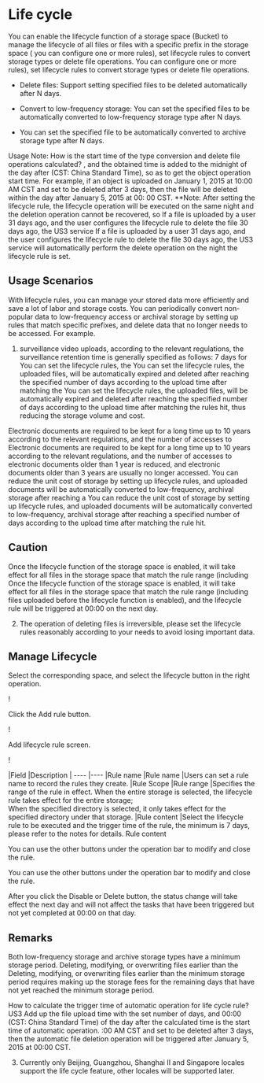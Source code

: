 

# Life cycle

You can enable the lifecycle function of a storage space (Bucket) to manage the lifecycle of all files or files with a specific prefix in the storage space ( you can configure one or more rules), set lifecycle rules to convert storage types or delete file operations. You can configure one or more rules), set lifecycle rules to convert storage types or delete file operations.

* Delete files: Support setting specified files to be deleted automatically after N days.

* Convert to low-frequency storage: You can set the specified files to be automatically converted to low-frequency storage type after N days.

* You can set the specified file to be automatically converted to archive storage type after N days.

Usage Note: How is the start time of the type conversion and delete file operations calculated? , and the obtained time is added to the midnight of the day after (CST: China Standard Time), so as to get the object operation start time. For example, if an object is uploaded on January 1, 2015 at 10:00 AM CST and set to be deleted after 3 days, then the file will be deleted within the day after January 5, 2015 at 00: 00 CST.
**Note: After setting the lifecycle rule, the lifecycle operation will be executed on the same night and the deletion operation cannot be recovered, so If a file is uploaded by a user 31 days ago, and the user configures the lifecycle rule to delete the file 30 days ago, the US3 service If a file is uploaded by a user 31 days ago, and the user configures the lifecycle rule to delete the file 30 days ago, the US3 service will automatically perform the delete operation on the night the lifecycle rule is set.

## Usage Scenarios

With lifecycle rules, you can manage your stored data more efficiently and save a lot of labor and storage costs. You can periodically convert non-popular data to low-frequency access or archival storage by setting up rules that match specific prefixes, and delete data that no longer needs to be accessed. For example.

1. surveillance video uploads, according to the relevant regulations, the surveillance retention time is generally specified as follows: 7 days for You can set the lifecycle rules, the You can set the lifecycle rules, the uploaded files, will be automatically expired and deleted after reaching the specified number of days according to the upload time after matching the You can set the lifecycle rules, the uploaded files, will be automatically expired and deleted after reaching the specified number of days according to the upload time after matching the rules hit, thus reducing the storage volume and cost.

Electronic documents are required to be kept for a long time up to 10 years according to the relevant regulations, and the number of accesses to Electronic documents are required to be kept for a long time up to 10 years according to the relevant regulations, and the number of accesses to electronic documents older than 1 year is reduced, and electronic documents older than 3 years are usually no longer accessed. You can reduce the unit cost of storage by setting up lifecycle rules, and uploaded documents will be automatically converted to low-frequency, archival storage after reaching a You can reduce the unit cost of storage by setting up lifecycle rules, and uploaded documents will be automatically converted to low-frequency, archival storage after reaching a specified number of days according to the upload time after matching the rule hit.

## Caution

Once the lifecycle function of the storage space is enabled, it will take effect for all files in the storage space that match the rule range (including Once the lifecycle function of the storage space is enabled, it will take effect for all files in the storage space that match the rule range (including files uploaded before the lifecycle function is enabled), and the lifecycle rule will be triggered at 00:00 on the next day.

2. The operation of deleting files is irreversible, please set the lifecycle rules reasonably according to your needs to avoid losing important data.

## Manage Lifecycle

Select the corresponding space, and select the lifecycle button in the right operation.

! [](/images/guide/managing-lifecycle1.png)

Click the Add rule button.

! [](/images/lifecycle2.png)

Add lifecycle rule screen.

! [](/images/guide/add-lifecycle-rules.png)

|Field |Description |
---- |---- |Rule name
|Rule name |Users can set a rule name to record the rules they create. |Rule Scope
|Rule range |Specifies the range of the rule in effect. When the entire storage is selected, the lifecycle rule takes effect for the entire storage;<br> When the specified directory is selected, it only takes effect for the specified directory under that storage.
|Rule content |Select the lifecycle rule to be executed and the trigger time of the rule, the minimum is 7 days, please refer to the notes for details. Rule content

You can use the other buttons under the operation bar to modify and close the rule.

You can use the other buttons under the operation bar to modify and close the rule. [](/images/lifecycle3.png)

After you click the Disable or Delete button, the status change will take effect the next day and will not affect the tasks that have been triggered but not yet completed at 00:00 on that day.

## Remarks

Both low-frequency storage and archive storage types have a minimum storage period. Deleting, modifying, or overwriting files earlier than the Deleting, modifying, or overwriting files earlier than the minimum storage period requires making up the storage fees for the remaining days that have not yet reached the minimum storage period.

How to calculate the trigger time of automatic operation for life cycle rule?US3 Add up the file upload time with the set number of days, and 00:00 (CST: China Standard Time) of the day after the calculated time is the start time of automatic operation. :00 AM CST and set to be deleted after 3 days, then the automatic file deletion operation will be triggered after January 5, 2015 at 00:00 CST.

3. Currently only Beijing, Guangzhou, Shanghai II and Singapore locales support the life cycle feature, other locales will be supported later.
